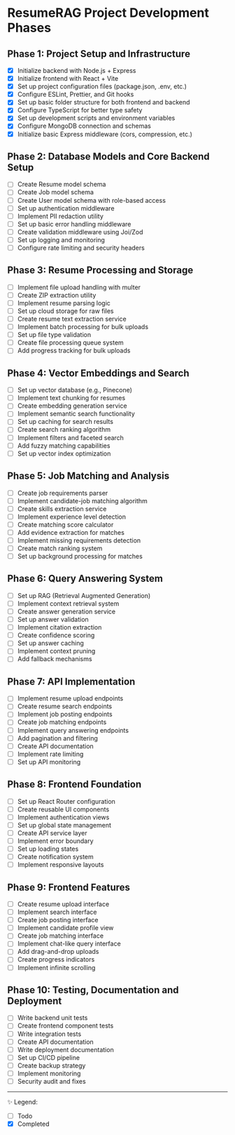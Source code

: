# ResumeRAG Project Development Phases

## Phase 1: Project Setup and Infrastructure
- [x] Initialize backend with Node.js + Express
- [x] Initialize frontend with React + Vite
- [x] Set up project configuration files (package.json, .env, etc.)
- [x] Configure ESLint, Prettier, and Git hooks
- [x] Set up basic folder structure for both frontend and backend
- [x] Configure TypeScript for better type safety
- [x] Set up development scripts and environment variables
- [x] Configure MongoDB connection and schemas
- [x] Initialize basic Express middleware (cors, compression, etc.)

## Phase 2: Database Models and Core Backend Setup
- [ ] Create Resume model schema
- [ ] Create Job model schema
- [ ] Create User model schema with role-based access
- [ ] Set up authentication middleware
- [ ] Implement PII redaction utility
- [ ] Set up basic error handling middleware
- [ ] Create validation middleware using Joi/Zod
- [ ] Set up logging and monitoring
- [ ] Configure rate limiting and security headers

## Phase 3: Resume Processing and Storage
- [ ] Implement file upload handling with multer
- [ ] Create ZIP extraction utility
- [ ] Implement resume parsing logic
- [ ] Set up cloud storage for raw files
- [ ] Create resume text extraction service
- [ ] Implement batch processing for bulk uploads
- [ ] Set up file type validation
- [ ] Create file processing queue system
- [ ] Add progress tracking for bulk uploads

## Phase 4: Vector Embeddings and Search
- [ ] Set up vector database (e.g., Pinecone)
- [ ] Implement text chunking for resumes
- [ ] Create embedding generation service
- [ ] Implement semantic search functionality
- [ ] Set up caching for search results
- [ ] Create search ranking algorithm
- [ ] Implement filters and faceted search
- [ ] Add fuzzy matching capabilities
- [ ] Set up vector index optimization

## Phase 5: Job Matching and Analysis
- [ ] Create job requirements parser
- [ ] Implement candidate-job matching algorithm
- [ ] Create skills extraction service
- [ ] Implement experience level detection
- [ ] Create matching score calculator
- [ ] Add evidence extraction for matches
- [ ] Implement missing requirements detection
- [ ] Create match ranking system
- [ ] Set up background processing for matches

## Phase 6: Query Answering System
- [ ] Set up RAG (Retrieval Augmented Generation)
- [ ] Implement context retrieval system
- [ ] Create answer generation service
- [ ] Set up answer validation
- [ ] Implement citation extraction
- [ ] Create confidence scoring
- [ ] Set up answer caching
- [ ] Implement context pruning
- [ ] Add fallback mechanisms

## Phase 7: API Implementation
- [ ] Implement resume upload endpoints
- [ ] Create resume search endpoints
- [ ] Implement job posting endpoints
- [ ] Create job matching endpoints
- [ ] Implement query answering endpoints
- [ ] Add pagination and filtering
- [ ] Create API documentation
- [ ] Implement rate limiting
- [ ] Set up API monitoring

## Phase 8: Frontend Foundation
- [ ] Set up React Router configuration
- [ ] Create reusable UI components
- [ ] Implement authentication views
- [ ] Set up global state management
- [ ] Create API service layer
- [ ] Implement error boundary
- [ ] Set up loading states
- [ ] Create notification system
- [ ] Implement responsive layouts

## Phase 9: Frontend Features
- [ ] Create resume upload interface
- [ ] Implement search interface
- [ ] Create job posting interface
- [ ] Implement candidate profile view
- [ ] Create job matching interface
- [ ] Implement chat-like query interface
- [ ] Add drag-and-drop uploads
- [ ] Create progress indicators
- [ ] Implement infinite scrolling

## Phase 10: Testing, Documentation and Deployment
- [ ] Write backend unit tests
- [ ] Create frontend component tests
- [ ] Write integration tests
- [ ] Create API documentation
- [ ] Write deployment documentation
- [ ] Set up CI/CD pipeline
- [ ] Create backup strategy
- [ ] Implement monitoring
- [ ] Security audit and fixes

---
✨ Legend:
- [ ] Todo
- [x] Completed